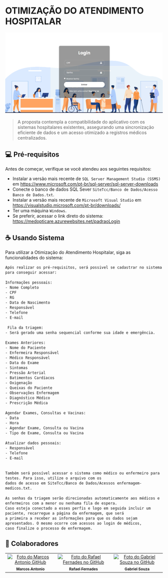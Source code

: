 # OTIMIZAÇÃO DO ATENDIMENTO HOSPITALAR

![Bitbucket open pull requests](https://github.com/marcos-santf/SiteTcc/blob/master/SiteTcc/img/pagina%20principal.png)

> A proposta contempla a compatibilidade do aplicativo com os sistemas hospitalares existentes, assegurando uma sincronização eficiente de dados e um acesso otimizado a registros médicos centralizados.


## 💻 Pré-requisitos

Antes de começar, verifique se você atendeu aos seguintes requisitos:

- Instalar a versão mais recente de `SQL Server Management Studio (SSMS)` em https://www.microsoft.com/pt-br/sql-server/sql-server-downloads
- Conecte o banco de dados SQL Sever `SiteTcc/Banco de Dados/Acesso Banco de Dados.txt`.
- Instalar a versão mais recente de `Microsoft Visual Studio` em https://visualstudio.microsoft.com/pt-br/downloads/
- Ter uma máquina `Windows`.
- Se preferir, acessar o link direto do sistema: https://medopticare.azurewebsites.net/padraoLogin


## ☕ Usando Sistema

Para utilizar a Otimização do Atendimento Hospitalar, siga as funcionalidades do sistema:

```
Após realizar os pré-requisitos, será possivel se cadastrar no sistema para conseguir acessar:

Informações pessoais: 
- Nome Completo
- CPF
- RG
- Data de Nascimento
- Responsável
- Telefone
- E-mail 

 Fila da triagem:
- Será gerado uma senha sequencial conforme sua idade e emergência.

Exames Anteriores:
- Nome do Paciente
- Enfermeira Responsável
- Médico Responsável
- Data do Exame
- Sintomas
- Pressão Arterial
- Batimentos Cardíacos
- Oxigenação
- Queixas do Paciente
- Observações Enfermagem
- Diagnóstico Médico
- Prescrição Médica

Agendar Exames, Consultas e Vacinas:
- Data
- Hora
- Agendar Exame, Consulta ou Vacina
- Tipo de Exame, Consulta ou Vacina

Atualizar dados pessoais:
- Responsável
- Telefone
- E-mail


Também será possível acessar o sistema como médico ou enfermeiro para testes. Para isso, utilize o arquivo com os 
dados de acesso em SiteTcc/Banco de Dados/Acessos enfermagem-medicos.txt.

As senhas da triagem serão direcionadas automaticamente aos médicos e enfermeiros com a menor ou nenhuma fila de espera. 
Caso esteja conectado a esses perfis e logo em seguida incluir um paciente, recarregue a página da enfermagem, que será 
a primeira a receber as informações para que os dados sejam apresentados. O mesmo ocorre com acessos ao login de médicos, 
caso finalize o processo de enfermagem.
```


## 🤝 Colaboradores

<table>
  <tr>
    <td align="center">
      <a href="https://github.com/marcos-santf" title="GitHub Marcos Antonio">
        <img src="https://avatars.githubusercontent.com/u/107215855?s=400&u=27867e68f4ced8ce49ca830f3189f8465733f8a9&v=4" width="100px;" alt="Foto do Marcos Antonio GitHub"/><br>
        <sub>
          <b>Marcos Antonio</b>
        </sub>
      </a>
    </td>
    <td align="center">
      <a href="https://github.com/ryfe-r" title="GitHub Rafael Fernades">
        <img src="https://media-gru2-2.cdn.whatsapp.net/v/t61.24694-24/406057696_858690056259014_1184543478503932194_n.jpg?ccb=11-4&oh=01_Q5AaID7W94NgsqwDKlp82EtB1MQjYvxSHPBWzFk-GfWGpCLy&oe=6647919F&_nc_sid=e6ed6c&_nc_cat=100" width="100px;" alt="Foto do Rafael Fernades no GitHub"/><br>
        <sub>
          <b>Rafael Fernades</b>
        </sub>
      </a>
    </td>
    <td align="center">
      <a href="https://github.com/07GabrielSouza" title="GitHub Gabriel Souza">
        <img src="https://avatars.githubusercontent.com/u/167651835?v=4" width="100px;" alt="Foto do Gabriel Souza no GitHub"/><br>
        <sub>
          <b>Gabriel Souza</b>
        </sub>
      </a>
    </td>
  </tr>
</table>
